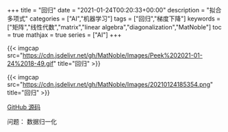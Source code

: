 +++
title = "回归"
date = "2021-01-24T00:20:33+00:00"
description = "拟合多项式"
categories = ["AI","机器学习"]
tags = ["回归","梯度下降"]
keywords = ["矩阵","线性代数","matrix","linear algebra","diagonalization","MatNoble"]
toc = true
mathjax = true
series = ["AI"]
+++

{{< imgcap src="https://cdn.jsdelivr.net/gh/MatNoble/Images/Peek%202021-01-24%2018-49.gif" title="回归" >}}

{{< imgcap src="https://cdn.jsdelivr.net/gh/MatNoble/Images/20210124185354.png" title="回归" >}}

[GitHub 源码](https://github.com/MatNoble/MachineLearningNote/blob/main/regression.py)

问题：
数据归一化